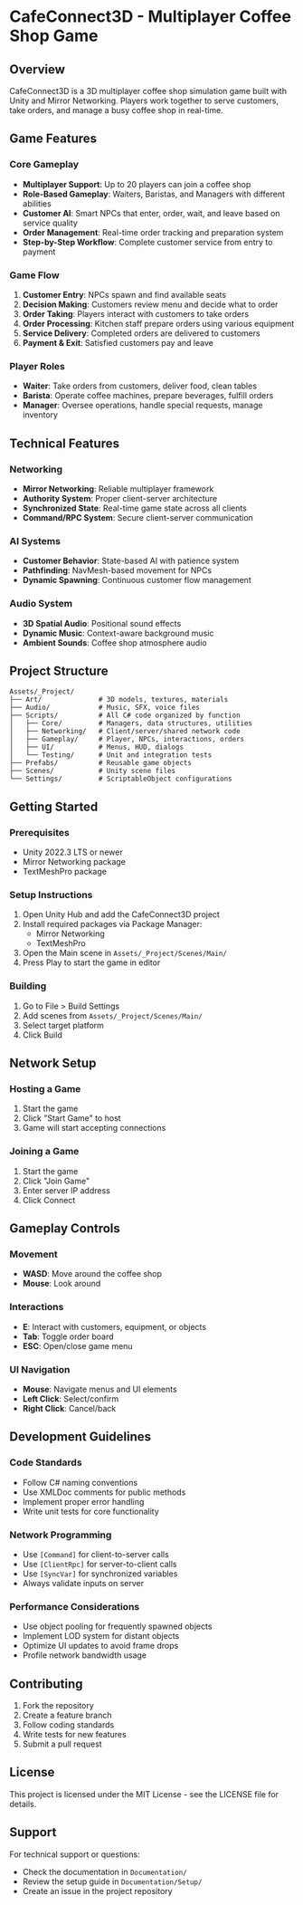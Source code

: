 # CafeConnect3D - Multiplayer Coffee Shop Game

## Overview
CafeConnect3D is a 3D multiplayer coffee shop simulation game built with Unity and Mirror Networking. Players work together to serve customers, take orders, and manage a busy coffee shop in real-time.

## Game Features

### Core Gameplay
- **Multiplayer Support**: Up to 20 players can join a coffee shop
- **Role-Based Gameplay**: Waiters, Baristas, and Managers with different abilities
- **Customer AI**: Smart NPCs that enter, order, wait, and leave based on service quality
- **Order Management**: Real-time order tracking and preparation system
- **Step-by-Step Workflow**: Complete customer service from entry to payment

### Game Flow
1. **Customer Entry**: NPCs spawn and find available seats
2. **Decision Making**: Customers review menu and decide what to order
3. **Order Taking**: Players interact with customers to take orders
4. **Order Processing**: Kitchen staff prepare orders using various equipment
5. **Service Delivery**: Completed orders are delivered to customers
6. **Payment & Exit**: Satisfied customers pay and leave

### Player Roles
- **Waiter**: Take orders from customers, deliver food, clean tables
- **Barista**: Operate coffee machines, prepare beverages, fulfill orders
- **Manager**: Oversee operations, handle special requests, manage inventory

## Technical Features

### Networking
- **Mirror Networking**: Reliable multiplayer framework
- **Authority System**: Proper client-server architecture
- **Synchronized State**: Real-time game state across all clients
- **Command/RPC System**: Secure client-server communication

### AI Systems
- **Customer Behavior**: State-based AI with patience system
- **Pathfinding**: NavMesh-based movement for NPCs
- **Dynamic Spawning**: Continuous customer flow management

### Audio System
- **3D Spatial Audio**: Positional sound effects
- **Dynamic Music**: Context-aware background music
- **Ambient Sounds**: Coffee shop atmosphere audio

## Project Structure

```
Assets/_Project/
├── Art/              # 3D models, textures, materials
├── Audio/            # Music, SFX, voice files
├── Scripts/          # All C# code organized by function
│   ├── Core/         # Managers, data structures, utilities
│   ├── Networking/   # Client/server/shared network code
│   ├── Gameplay/     # Player, NPCs, interactions, orders
│   ├── UI/           # Menus, HUD, dialogs
│   └── Testing/      # Unit and integration tests
├── Prefabs/          # Reusable game objects
├── Scenes/           # Unity scene files
└── Settings/         # ScriptableObject configurations
```

## Getting Started

### Prerequisites
- Unity 2022.3 LTS or newer
- Mirror Networking package
- TextMeshPro package

### Setup Instructions
1. Open Unity Hub and add the CafeConnect3D project
2. Install required packages via Package Manager:
   - Mirror Networking
   - TextMeshPro
3. Open the Main scene in `Assets/_Project/Scenes/Main/`
4. Press Play to start the game in editor

### Building
1. Go to File > Build Settings
2. Add scenes from `Assets/_Project/Scenes/Main/`
3. Select target platform
4. Click Build

## Network Setup

### Hosting a Game
1. Start the game
2. Click "Start Game" to host
3. Game will start accepting connections

### Joining a Game
1. Start the game
2. Click "Join Game"
3. Enter server IP address
4. Click Connect

## Gameplay Controls

### Movement
- **WASD**: Move around the coffee shop
- **Mouse**: Look around

### Interactions
- **E**: Interact with customers, equipment, or objects
- **Tab**: Toggle order board
- **ESC**: Open/close game menu

### UI Navigation
- **Mouse**: Navigate menus and UI elements
- **Left Click**: Select/confirm
- **Right Click**: Cancel/back

## Development Guidelines

### Code Standards
- Follow C# naming conventions
- Use XMLDoc comments for public methods
- Implement proper error handling
- Write unit tests for core functionality

### Network Programming
- Use `[Command]` for client-to-server calls
- Use `[ClientRpc]` for server-to-client calls
- Use `[SyncVar]` for synchronized variables
- Always validate inputs on server

### Performance Considerations
- Use object pooling for frequently spawned objects
- Implement LOD system for distant objects
- Optimize UI updates to avoid frame drops
- Profile network bandwidth usage

## Contributing
1. Fork the repository
2. Create a feature branch
3. Follow coding standards
4. Write tests for new features
5. Submit a pull request

## License
This project is licensed under the MIT License - see the LICENSE file for details.

## Support
For technical support or questions:
- Check the documentation in `Documentation/`
- Review the setup guide in `Documentation/Setup/`
- Create an issue in the project repository
